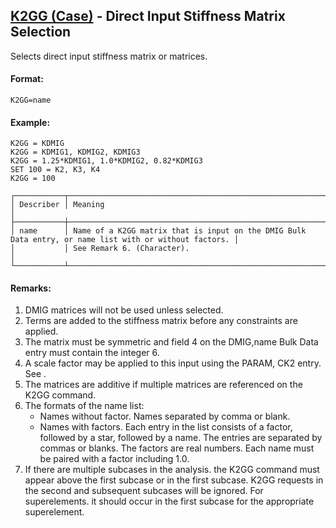 ## [K2GG (Case)](https://help.hexagonmi.com/bundle/MSC_Nastran_2022.4/page/Nastran_Combined_Book/qrg/casecontrol4a/TOC.K2GG.Case.xhtml) - Direct Input Stiffness Matrix Selection

Selects direct input stiffness matrix or matrices.

#### Format:

```nastran
K2GG=name
```

#### Example:

```nastran
K2GG = KDMIG
K2GG = KDMIG1, KDMIG2, KDMIG3
K2GG = 1.25*KDMIG1, 1.0*KDMIG2, 0.82*KDMIG3
SET 100 = K2, K3, K4 
K2GG = 100
```

```text
┌───────────┬────────────────────────────────────────────────────────────────────────────────────────────────────────┐
│ Describer │ Meaning                                                                                                │
├───────────┼────────────────────────────────────────────────────────────────────────────────────────────────────────┤
│ name      │ Name of a K2GG matrix that is input on the DMIG Bulk Data entry, or name list with or without factors. │
│           │ See Remark 6. (Character).                                                                             │
└───────────┴────────────────────────────────────────────────────────────────────────────────────────────────────────┘
```

#### Remarks:

1. DMIG matrices will not be used unless selected.
2. Terms are added to the stiffness matrix before any constraints are applied.
3. The matrix must be symmetric and field 4 on the DMIG,name Bulk Data entry must contain the integer 6.
4. A scale factor may be applied to this input using the PARAM, CK2 entry. See  .
5. The matrices are additive if multiple matrices are referenced on the K2GG command.
6. The formats of the name list:
    - Names without factor.
    Names separated by comma or blank.
    - Names with factors.
    Each entry in the list consists of a factor, followed by a star, followed by a name. The entries are separated by commas or blanks. The factors are real numbers. Each name must be paired with a factor including 1.0.
7. If there are multiple subcases in the analysis. the K2GG command must appear above the first subcase or in the first subcase. K2GG requests in the second and subsequent subcases will be ignored. For superelements. it should occur in the first subcase for the appropriate superelement.
